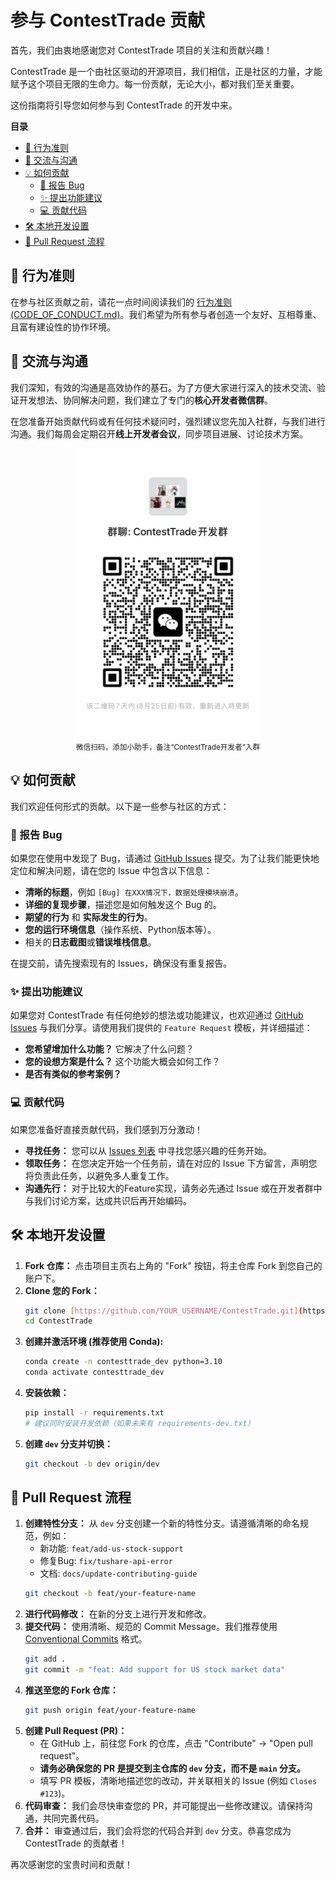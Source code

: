 # 参与 ContestTrade 贡献

首先，我们由衷地感谢您对 ContestTrade 项目的关注和贡献兴趣！

ContestTrade 是一个由社区驱动的开源项目，我们相信，正是社区的力量，才能赋予这个项目无限的生命力。每一份贡献，无论大小，都对我们至关重要。

这份指南将引导您如何参与到 ContestTrade 的开发中来。

**目录**
- [🤝 行为准则](#-行为准则)
- [💬 交流与沟通](#-交流与沟通)
- [💡 如何贡献](#-如何贡献)
  - [🐛 报告 Bug](#-报告-bug)
  - [✨ 提出功能建议](#-提出功能建议)
  - [💻 贡献代码](#-贡献代码)
- [🛠️ 本地开发设置](#️-本地开发设置)
- [🚀 Pull Request 流程](#-pull-request-流程)

## 🤝 行为准则

在参与社区贡献之前，请花一点时间阅读我们的 [行为准则 (CODE_OF_CONDUCT.md)](CODE_OF_CONDUCT.md)。我们希望为所有参与者创造一个友好、互相尊重、且富有建设性的协作环境。

## 💬 交流与沟通

我们深知，有效的沟通是高效协作的基石。为了方便大家进行深入的技术交流、验证开发想法、协同解决问题，我们建立了专门的**核心开发者微信群**。

在您准备开始贡献代码或有任何技术疑问时，强烈建议您先加入社群，与我们进行沟通。我们每周会定期召开**线上开发者会议**，同步项目进展、讨论技术方案。

<p align="center">
  <img src="assets/contributor_group.jpg" style="width: 300px; height: auto;">
  <br>
  <small>微信扫码，添加小助手，备注“ContestTrade开发者”入群</small>
</p>

## 💡 如何贡献

我们欢迎任何形式的贡献。以下是一些参与社区的方式：

### 🐛 报告 Bug

如果您在使用中发现了 Bug，请通过 [GitHub Issues](https://github.com/FinStep-AI/ContestTrade/issues) 提交。为了让我们能更快地定位和解决问题，请在您的 Issue 中包含以下信息：

* **清晰的标题**，例如 `[Bug] 在XXX情况下，数据处理模块崩溃`。
* **详细的复现步骤**，描述您是如何触发这个 Bug 的。
* **期望的行为** 和 **实际发生的行为**。
* **您的运行环境信息**（操作系统、Python版本等）。
* 相关的**日志截图**或**错误堆栈信息**。

在提交前，请先搜索现有的 Issues，确保没有重复报告。

### ✨ 提出功能建议

如果您对 ContestTrade 有任何绝妙的想法或功能建议，也欢迎通过 [GitHub Issues](https://github.com/FinStep-AI/ContestTrade/issues) 与我们分享。请使用我们提供的 `Feature Request` 模板，并详细描述：

* **您希望增加什么功能？** 它解决了什么问题？
* **您的设想方案是什么？** 这个功能大概会如何工作？
* **是否有类似的参考案例？**

### 💻 贡献代码

如果您准备好直接贡献代码，我们感到万分激动！

* **寻找任务：** 您可以从 [Issues 列表](https://github.com/FinStep-AI/ContestTrade/issues) 中寻找您感兴趣的任务开始。
* **领取任务：** 在您决定开始一个任务前，请在对应的 Issue 下方留言，声明您将负责此任务，以避免多人重复工作。
* **沟通先行：** 对于比较大的Feature实现，请务必先通过 Issue 或在开发者群中与我们讨论方案，达成共识后再开始编码。

## 🛠️ 本地开发设置

1.  **Fork 仓库：** 点击项目主页右上角的 "Fork" 按钮，将主仓库 Fork 到您自己的账户下。
2.  **Clone 您的 Fork：**
    ```bash
    git clone [https://github.com/YOUR_USERNAME/ContestTrade.git](https://github.com/YOUR_USERNAME/ContestTrade.git)
    cd ContestTrade
    ```
3.  **创建并激活环境 (推荐使用 Conda):**
    ```bash
    conda create -n contesttrade_dev python=3.10
    conda activate contesttrade_dev
    ```
4.  **安装依赖：**
    ```bash
    pip install -r requirements.txt
    # 建议同时安装开发依赖（如果未来有 requirements-dev.txt）
    ```
5.  **创建 `dev` 分支并切换：**
    ```bash
    git checkout -b dev origin/dev
    ```

## 🚀 Pull Request 流程

1.  **创建特性分支：** 从 `dev` 分支创建一个新的特性分支。请遵循清晰的命名规范，例如：
    * 新功能: `feat/add-us-stock-support`
    * 修复Bug: `fix/tushare-api-error`
    * 文档: `docs/update-contributing-guide`
    ```bash
    git checkout -b feat/your-feature-name
    ```
2.  **进行代码修改：** 在新的分支上进行开发和修改。
3.  **提交代码：** 使用清晰、规范的 Commit Message。我们推荐使用 [Conventional Commits](https://www.conventionalcommits.org/) 格式。
    ```bash
    git add .
    git commit -m "feat: Add support for US stock market data"
    ```
4.  **推送至您的 Fork 仓库：**
    ```bash
    git push origin feat/your-feature-name
    ```
5.  **创建 Pull Request (PR)：**
    * 在 GitHub 上，前往您 Fork 的仓库，点击 "Contribute" -> "Open pull request"。
    * **请务必确保您的 PR 是提交到主仓库的 `dev` 分支，而不是 `main` 分支。**
    * 填写 PR 模板，清晰地描述您的改动，并关联相关的 Issue (例如 `Closes #123`)。
6.  **代码审查：** 我们会尽快审查您的 PR，并可能提出一些修改建议。请保持沟通，共同完善代码。
7.  **合并：** 审查通过后，我们会将您的代码合并到 `dev` 分支。恭喜您成为 ContestTrade 的贡献者！

再次感谢您的宝贵时间和贡献！